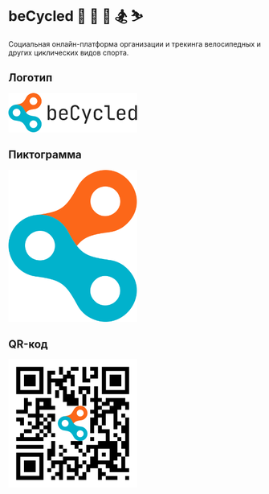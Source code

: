 # beCycled 🚴 🏃 🚵 🏂 ⛷️

Социальная онлайн-платформа организации и трекинга велосипедных и других циклических видов спорта.

## Логотип

<img alt="logo" src="https://github.com/be-Cycled/beCycled/blob/main/beCycled-logo.png?raw=true" width="256"/>

## Пиктограмма

<img alt="icon" src="https://github.com/be-Cycled/beCycled/blob/main/assets/beCycled-icon.png?raw=true" width="256"/>

## QR-код

<img alt="qr-code" src="https://github.com/be-Cycled/beCycled/blob/main/assets/beCycled-qr.png?raw=true" width="256"/>
